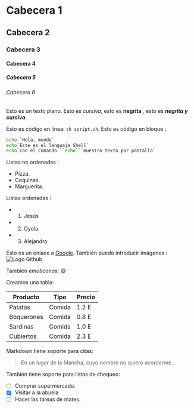 # Cabecera 1

## Cabecera 2

### Cabecera 3

#### Cabecera 4

##### Cabecera 5

###### Cabecera 6

Esto es un texto plano. Esto es *cursiva*, esto es **negrita** , esto es ***negrita y cursiva***.

Esto es código en linea: `sh script.sh`. Esto es código en bloque :

```sh
echo `Hola, mundo`
echo`Este es el lenguaje Shell`
echo`Con el comando ``echo```muestro texto por pantalla`

```
Listas no ordenadas :

* Pizza.
* Coquinas.
* Marguerita.

Listas ordenadas :

* 1. Jesús
* 2. Oyola
* 3. Alejandro

Esto es un enlace a [Google](http://google.com).
También puedo introducir imágenes :
![Logo Github](https://github.com/apple-touch-icon.png)

También *emoticonos*:
:smile:


Creamos una tabla:

| Producto | Tipo | Precio |
|----------|------|--------|
| Patatas  | Comida | 1.2 E |
| Boquerones | Comida | 0.8 E |
| Sardinas | Comida | 1.0 E |
| Cubiertos | Comida | 2.3 E |

Markdown tiene soporte para citas:

> En un lugar de la Mancha, cuyo nombre no quiero acordarme...

También tiene soporte para listas de chequeo:

-[ ] Comprar supermercado.
-[X] Visitar a la abuela 
-[ ] Hacer las tareas de mates.
